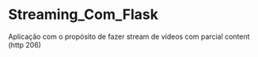 # Streaming_Com_Flask
Aplicação com o propósito de fazer stream de vídeos com parcial content (http 206)